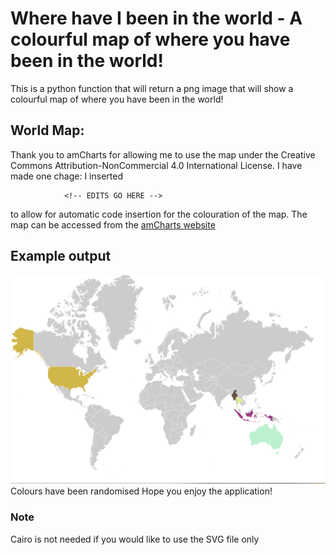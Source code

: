 # Where have I been in the world - A colourful map of where you have been in the world!
This is a python function that will return a png image that will show a colourful map of where you have been in the world!
## World Map:
Thank you to amCharts for allowing me to use the map under the Creative Commons Attribution-NonCommercial 4.0 International License. I have made one chage: I inserted
```
			<!-- EDITS GO HERE -->

```
to allow for automatic code insertion for the colouration of the map.
The map can be accessed from the [amCharts website](https://www.amcharts.com/svg-maps/?map=world)

## Example output
![Image of example](example_output/eg.png)
Colours have been randomised
Hope you enjoy the application!

### Note
Cairo is not needed if you would like to use the SVG file only
